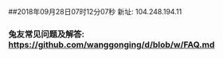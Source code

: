 ##2018年09月28日07时12分07秒 新址: 104.248.194.11
### 兔友常见问题及解答: https://github.com/wanggonging/d/blob/w/FAQ.md
